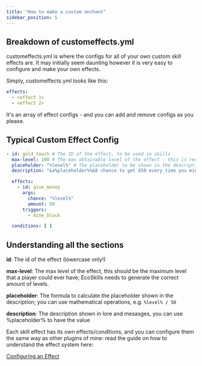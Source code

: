 ```yaml
---
title: "How to make a custom enchant"
sidebar_position: 5
---
```


## Breakdown of customeffects.yml

customeffects.yml is where the configs for all of your own custom skill effects are. It may initially seem daunting however it is very easy to configure and make your own effects.

Simply, customeffects.yml looks like this:

```yaml
effects:
  - <effect 1>
  - <effect 2>
```

It's an array of effect configs - and you can add and remove configs as you please.

## Typical Custom Effect Config

```yaml
- id: gold_touch # The ID of the effect, to be used in skills
  max-level: 100 # The max obtainable level of the effect - this is required in order to generate the correct number of levels
  placeholder: "%level%" # The placeholder to be shown in the description, you can use expressions - eg %level% * 2
  description: "&a%placeholder%%&8 chance to get $50 every time you mine a block" # The description to be shown in lore and messages

  effects:
    - id: give_money
      args:
        chance: "%level%"
        amount: 50
      triggers:
        - mine_block

  conditions: [ ]
```

## Understanding all the sections

**id**: The id of the effect (lowercase only!)

**max-level**: The max level of the effect, this should be the maximum level that a player could ever have; EcoSkills needs to generate the correct amount of levels.

**placeholder**: The formula to calculate the placeholder shown in the description; you can use mathematical operations, e.g. `%level% / 50`

**description**: The description shown in lore and mesasges, you can use %placeholder% to have the value

Each skill effect has its own effects/conditions, and you can configure them the same way as other plugins of mine: read the guide on how to understand the effect system here:

[Configuring an Effect](https://plugins.auxilor.io/effects/configuring-an-effect)
